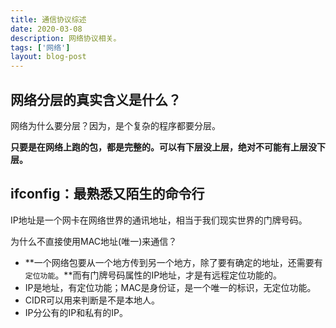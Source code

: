 ```yaml
---
title: 通信协议综述
date: 2020-03-08
description: 网络协议相关。
tags: ['网络']
layout: blog-post
---
```


## 网络分层的真实含义是什么？
网络为什么要分层？因为，是个复杂的程序都要分层。

**只要是在网络上跑的包，都是完整的。可以有下层没上层，绝对不可能有上层没下层。**


## ifconfig：最熟悉又陌生的命令行
IP地址是一个网卡在网络世界的通讯地址，相当于我们现实世界的门牌号码。

为什么不直接使用MAC地址(唯一)来通信？
- **一个网络包要从一个地方传到另一个地方，除了要有确定的地址，还需要有`定位功能`。**而有门牌号码属性的IP地址，才是有远程定位功能的。
- IP是地址，有定位功能；MAC是身份证，是一个唯一的标识，无定位功能。
- CIDR可以用来判断是不是本地人。
- IP分公有的IP和私有的IP。
